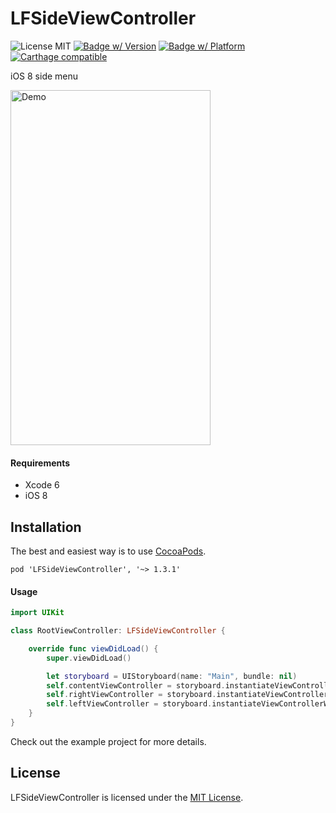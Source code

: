 # LFSideViewController
![License MIT](https://img.shields.io/github/license/luisfcofv/LFSideViewController.svg)
[![Badge w/ Version](https://img.shields.io/cocoapods/v/LFSideViewController.svg)](http://cocoadocs.org/docsets/LFSideViewController)
[![Badge w/ Platform](https://img.shields.io/cocoapods/p/LFSideViewController.svg)](http://cocoadocs.org/docsets/LFSideViewController)
[![Carthage compatible](https://img.shields.io/badge/Carthage-compatible-4BC51D.svg?style=flat)](https://github.com/Carthage/Carthage)

iOS 8 side menu

<img src="https://raw.githubusercontent.com/luisfcofv/LFSideViewController/master/LFSideViewController.gif?" alt="Demo" width="320" height="568" />

#### Requirements

* Xcode 6
* iOS 8

## Installation
The best and easiest way is to use [CocoaPods](http://cocoapods.org).

    pod 'LFSideViewController', '~> 1.3.1'

#### Usage

```swift
import UIKit

class RootViewController: LFSideViewController {

    override func viewDidLoad() {
        super.viewDidLoad()

        let storyboard = UIStoryboard(name: "Main", bundle: nil)
        self.contentViewController = storyboard.instantiateViewControllerWithIdentifier("NavigationViewController") as? UIViewController
        self.rightViewController = storyboard.instantiateViewControllerWithIdentifier("RightViewController") as? UIViewController
        self.leftViewController = storyboard.instantiateViewControllerWithIdentifier("LeftViewController") as? UIViewController
    }
}
```

Check out the example project for more details.

## License

LFSideViewController is licensed under the [MIT License](LICENSE).
